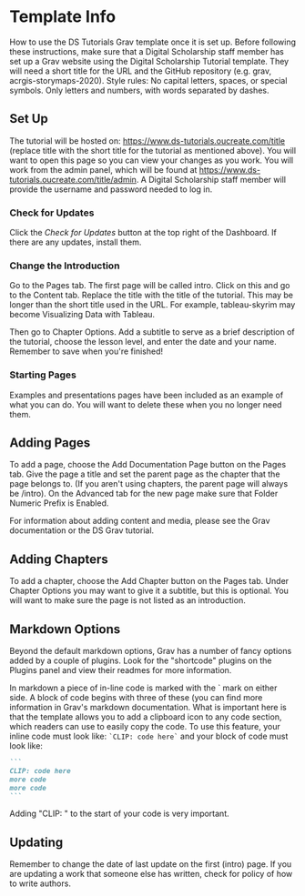 # Template Info

How to use the DS Tutorials Grav template once it is set up. Before following these instructions, make sure that a Digital Scholarship staff member has set up a Grav website using the Digital Scholarship Tutorial template. They will need a short title for the URL and the GitHub repository (e.g. grav, acrgis-storymaps-2020). Style rules: No capital letters, spaces, or special symbols. Only letters and numbers, with words separated by dashes.

## Set Up

The tutorial will be hosted on: https://www.ds-tutorials.oucreate.com/title (replace title with the short title for the tutorial as mentioned above). You will want to open this page so you can view your changes as you work. You will work from the admin panel, which will be found at https://www.ds-tutorials.oucreate.com/title/admin. A Digital Scholarship staff member will provide the username and password needed to log in.

### Check for Updates

Click the _Check for Updates_ button at the top right of the Dashboard. If there are any updates, install them.

### Change the Introduction

Go to the Pages tab. The first page will be called intro. Click on this and go to the Content tab. Replace the title with the title of the tutorial. This may be longer than the short title used in the URL. For example, tableau-skyrim may become Visualizing Data with Tableau.

Then go to Chapter Options. Add a subtitle to serve as a brief description of the tutorial, choose the lesson level, and enter the date and your name. Remember to save when you're finished!

### Starting Pages

Examples and presentations pages have been included as an example of what you can do. You will want to delete these when you no longer need them.

## Adding Pages

To add a page, choose the Add Documentation Page button on the Pages tab. Give the page a title and set the parent page as the chapter that the page belongs to. (If you aren't using chapters, the parent page will always be /intro). On the Advanced tab for the new page make sure that Folder Numeric Prefix is Enabled.

For information about adding content and media, please see the Grav documentation or the DS Grav tutorial.

## Adding Chapters

To add a chapter, choose the Add Chapter button on the Pages tab. Under Chapter Options you may want to give it a subtitle, but this is optional. You will want to make sure the page is not listed as an introduction.

## Markdown Options

Beyond the default markdown options, Grav has a number of fancy options added by a couple of plugins. Look for the "shortcode" plugins on the Plugins panel and view their readmes for more information.

In markdown a piece of in-line code is marked with the \` mark on either side. A block of code begins with three of these (you can find more information in Grav's markdown documentation. What is important here is that the template allows you to add a clipboard icon to any code section, which readers can use to easily copy the code. To use this feature, your inline code must look like: `` `CLIP: code here` `` and your block of code must look like:

~~~md
```
CLIP: code here
more code
more code
```
~~~

Adding "CLIP: " to the start of your code is very important.

## Updating

Remember to change the date of last update on the first (intro) page. If you are updating a work that someone else has written, check for policy of how to write authors.
